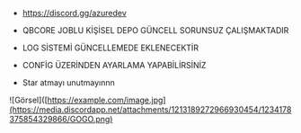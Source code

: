 * https://discord.gg/azuredev

* QBCORE JOBLU KİŞİSEL DEPO GÜNCELL SORUNSUZ ÇALIŞMAKTADIR
* LOG SİSTEMİ GÜNCELLEMEDE EKLENECEKTİR
* CONFİG ÜZERİNDEN AYARLAMA YAPABİLİRSİNİZ

* Star atmayı unutmayınnn

![Görsel]([https://example.com/image.jpg](https://media.discordapp.net/attachments/1213189272966930454/1234178375854329866/GOGO.png)
